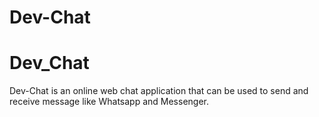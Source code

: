 # Dev-Chat
# Dev_Chat
Dev-Chat is an online web chat application that can be used to send and receive message like Whatsapp and Messenger.
